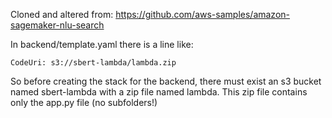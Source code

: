 Cloned and altered from: https://github.com/aws-samples/amazon-sagemaker-nlu-search

In backend/template.yaml there is a line like:

    CodeUri: s3://sbert-lambda/lambda.zip

So before creating the stack for the backend, there must exist an s3 bucket named sbert-lambda with a zip file named lambda. This zip file contains only the app.py file (no subfolders!)
